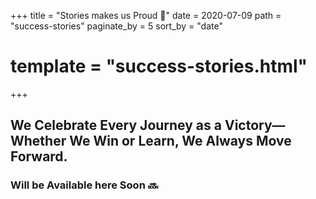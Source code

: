 +++
title = "Stories makes us Proud 👑"
date = 2020-07-09
path = "success-stories"
paginate_by = 5
sort_by = "date"
# template = "success-stories.html"
+++
## We Celebrate Every Journey as a Victory—Whether We Win or Learn, We Always Move Forward.
### Will be Available here Soon :soon: